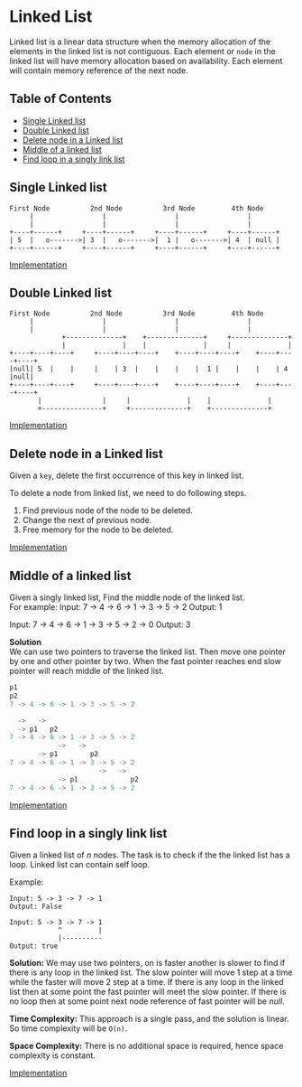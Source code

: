 # Linked List
Linked list is a linear data structure when the memory allocation of the elements in the linked list is not contiguous. 
Each element or `node` in the linked list will have memory allocation based on availability. Each element will contain memory reference of the next node.

## Table of Contents
- [Single Linked list](#single-linked-list)
- [Double Linked list](#double-linked-list)
- [Delete node in a Linked list](#delete-node-in-a-linked-list)
- [Middle of a linked list ](#middle-of-a-linked-list)
- [Find loop in a singly link list](#find-loop-in-a-singly-link-list)

## Single Linked list
```
First Node          2nd Node          3rd Node         4th Node
     |                 |                 |                 |
     |                 |                 |                 |
+----+------+     +----+------+     +----+------+     +----+------+
| 5  |   o------->| 3  |   o------->|  1 |   o------->| 4  | null |
+----+------+     +----+------+     +----+------+     +----+------+
```
[Implementation](./single_linklist.py)

## Double Linked list
```
First Node          2nd Node          3rd Node         4th Node
     |                 |                 |                 |
     |                 |                 |                 |
             +--------------+    +--------------+     +--------------+
             |              |    |              |     |              |
+----+----+----+     +----+----+----+    +----+----+----+    +----+----+----+
|null| 5  |    |     |    | 3  |    |    |    |  1 |    |    |    | 4  |null|
+----+----+----+     +----+----+----+    +----+----+----+    +----+----+----+
       |               |     |              |    |              |
       +---------------+     +--------------+    +--------------+
```
[Implementation](./doubly_linked_list.py)

## Delete node in a Linked list
Given a `key`, delete the first occurrence of this key in linked list.

To delete a node from linked list, we need to do following steps.
1) Find previous node of the node to be deleted.
2) Change the next of previous node.
3) Free memory for the node to be deleted.

[Implementation](./delete_node_in_linklist_by_key.py)

## Middle of a linked list 
Given a singly linked list, Find the middle node of the linked list.\
For example:
Input: 7 -> 4 -> 6 -> 1 -> 3 -> 5 -> 2
Output: 1

Input: 7 -> 4 -> 6 -> 1 -> 3 -> 5 -> 2 -> 0
Output: 3

**Solution**\
We can use two pointers to traverse the linked list. Then move one pointer by 
one and other pointer by two. When the fast pointer reaches end slow pointer will 
reach middle of the linked list.

```python
p1
p2
7 -> 4 -> 6 -> 1 -> 3 -> 5 -> 2

  ->   ->
  -> p1   p2
7 -> 4 -> 6 -> 1 -> 3 -> 5 -> 2
            ->   ->
       -> p1        p2
7 -> 4 -> 6 -> 1 -> 3 -> 5 -> 2
                      ->   ->
            -> p1             p2
7 -> 4 -> 6 -> 1 -> 3 -> 5 -> 2
```
[Implementation](./middle_of_linked_list.py)

## Find loop in a singly link list
Given a linked list of *n* nodes. The task is to check if the the linked list has a loop. Linked list can contain self loop.

Example:
```
Input: 5 -> 3 -> 7 -> 1
Output: False

Input: 5 -> 3 -> 7 -> 1
            ^         |
            |----------
Output: true
```

**Solution:**
We may use two pointers, on is faster another is slower to find if there is any loop in the linked list.
The slow pointer will move 1 step at a time while the faster will move 2 step at a time. If there is any loop in the
linked list then at some point the fast pointer will meet the slow pointer. If there is no loop then at some point next 
node reference of fast pointer will be *null*.

**Time Complexity:**
This approach is a single pass, and the solution is linear. So time complexity will be `O(n)`.

**Space Complexity:**
There is no additional space is required, hence space complexity is constant.
 
[Implementation](./find_loop_in_linked_list.py)